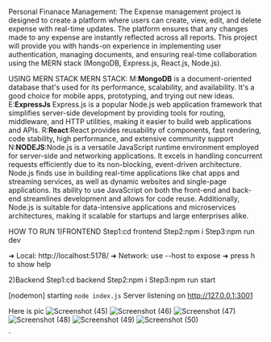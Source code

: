 Personal Finanace Management:
The Expense management project is designed to create a platform where users can create, view, edit, and delete expense with real-time updates. The platform ensures that any changes made to any expense are instantly reflected across all reports. This project will provide you with hands-on experience in implementing user authentication, managing documents, and ensuring real-time collaboration using the MERN stack (MongoDB, Express.js, React.js, Node.js).

USING MERN STACK
MERN STACK:
M:**MongoDB** is a document-oriented database that's used for its performance, scalability, and availability. It's a good choice for mobile apps, prototyping, and trying out new ideas. 
E:**ExpressJs** Express.js is a popular Node.js web application framework that simplifies server-side development by providing tools for routing, middleware, and HTTP utilities, making it easier to build web applications and APIs. 
R:**React**:React provides reusability of components, fast rendering, code stability, high performance, and extensive community support
N:**NODEJS**:Node.js is a versatile JavaScript runtime environment employed for server-side and networking applications. It excels in handling concurrent requests efficiently due to its non-blocking, event-driven architecture. Node.js finds use in building real-time applications like chat apps and streaming services, as well as dynamic websites and single-page applications. Its ability to use JavaScript on both the front-end and back-end streamlines development and allows for code reuse. Additionally, Node.js is suitable for data-intensive applications and microservices architectures, making it scalable for startups and large enterprises alike.

HOW TO RUN
1)FRONTEND
Step1:cd frontend
Step2:npm i
Step3:npm run dev

  ➜  Local:   http://localhost:5178/
  ➜  Network: use --host to expose
  ➜  press h to show help


2)Backend
Step1:cd backend
Step2:npm i
Step3:npm run start

[nodemon] starting `node index.js`
Server listening on http://127.0.0.1:3001

Here is pic
![Screenshot (45)](https://github.com/user-attachments/assets/11e54864-94f9-430c-b10a-53025f9d4cca)
![Screenshot (46)](https://github.com/user-attachments/assets/aaf4c05e-b391-4f68-8334-f0abb1a02f84)
![Screenshot (47)](https://github.com/user-attachments/assets/615b9ee0-789e-48f4-8abf-2b690e7ed444)
![Screenshot (48)](https://github.com/user-attachments/assets/1beb1e30-3e1b-42d2-b01b-ee0f4d440e27)
![Screenshot (49)](https://github.com/user-attachments/assets/3dca481c-ece1-4aa7-bcdf-6659c14a1ccf)
![Screenshot (50)](https://github.com/user-attachments/assets/44c9dfaa-72db-43a6-8fec-3faed99a05dc)






`

